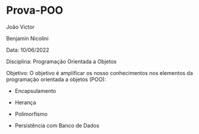 # Prova-POO


João Victor

Benjamin Nicolini


Data: 10/06/2022

Disciplina: Programação Orientada a Objetos

Objetivo: O objetivo é amplificar os nosso conhecimentos nos elementos da programação orientada a objetos (POO):

 - Encapsulamento

 - Herança

 - Polimorfismo

 - Persistência com Banco de Dados
